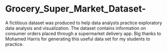 # Grocery_Super_Market_Dataset-
A fictitious dataset was produced to help data analysts practice exploratory data analysis and visualization. The dataset contains information on consumer orders placed through a supermarket delivery app. 
Big thanks to Mohamed Harris for generating this useful data set for my students to practice. 

